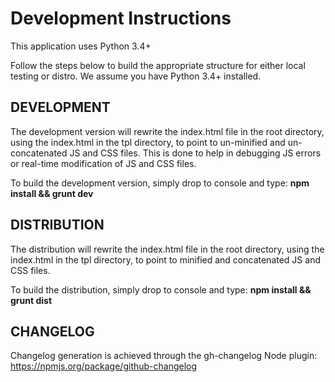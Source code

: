 Development Instructions
=========

This application uses Python 3.4+

Follow the steps below to build the appropriate structure for either local testing or distro. We assume you have Python 3.4+ installed.

DEVELOPMENT
---------------

The development version will rewrite the index.html file in the root directory, using the index.html in the tpl directory, to point to un-minified and un-concatenated JS and CSS files. This is done to help in debugging JS errors or real-time modification of JS and CSS files.

To build the development version, simply drop to console and type: **npm install && grunt dev**


DISTRIBUTION
---------------

The distribution will rewrite the index.html file in the root directory, using the index.html in the tpl directory, to point to minified and concatenated JS and CSS files.

To build the distribution, simply drop to console and type: **npm install && grunt dist**

CHANGELOG
--------------

Changelog generation is achieved through the gh-changelog Node plugin: https://npmjs.org/package/github-changelog

